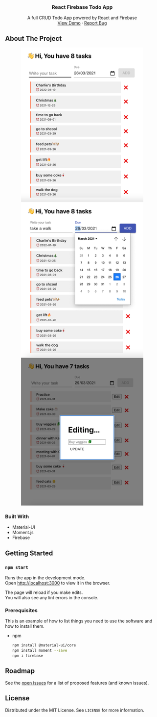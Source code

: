 <!--
*** Thanks for checking out the Best-README-Template. If you have a suggestion
*** that would make this better, please fork the repo and create a pull request
*** or simply open an issue with the tag "enhancement".
*** Thanks again! Now go create something AMAZING! :D
***
***
***
*** To avoid retyping too much info. Do a search and replace for the following:
*** github_username, repo_name, twitter_handle, email, project_title, project_description
-->

<!-- PROJECT SHIELDS -->
<!--
*** I'm using markdown "reference style" links for readability.
*** Reference links are enclosed in brackets [ ] instead of parentheses ( ).
*** See the bottom of this document for the declaration of the reference variables
*** for contributors-url, forks-url, etc. This is an optional, concise syntax you may use.
*** https://www.markdownguide.org/basic-syntax/#reference-style-links
-->

<!-- PROJECT LOGO -->
<br />
<p align="center">

  <h3 align="center">React Firebase Todo App</h3>

  <p align="center">
    A full CRUD Todo App powered by React and Firebase
    <br />
    <a href="https://react-firebase-todo-app-b165b.web.app/">View Demo</a>
    ·
    <a href="mailto:ethanshi0725@gmail.com">Report Bug</a>
  </p>
</p>

<!-- TABLE OF CONTENTS -->
<!-- no need atm -->

<!-- ABOUT THE PROJECT -->

## About The Project

<p align="center">
  <img width="400" height="503" src="images/screenshot.png">
  <img width="400" height="503" src="images/screenshot2.png">
  <img width="400" height="482" src="images/screenshot3.png">
</p>

### Built With

-   Material-UI
-   Moment.js
-   Firebase

<!-- GETTING STARTED -->

## Getting Started

### `npm start`

Runs the app in the development mode.\
Open [http://localhost:3000](http://localhost:3000) to view it in the browser.

The page will reload if you make edits.\
You will also see any lint errors in the console.

### Prerequisites

This is an example of how to list things you need to use the software and how to install them.

-   npm
    ```sh
    npm install @material-ui/core
    npm install moment --save
    npm i firebase
    ```

<!-- USAGE EXAMPLES -->

<!-- ROADMAP -->

## Roadmap

See the [open issues](https://github.com/github_username/repo_name/issues) for a list of proposed features (and known issues).

<!-- LICENSE -->

## License

Distributed under the MIT License. See `LICENSE` for more information.

<!-- ACKNOWLEDGEMENTS -->
